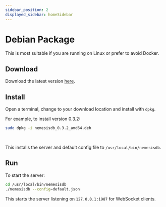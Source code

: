 ```yaml
---
sidebar_position: 2
displayed_sidebar: homeSidebar
---
```


# Debian Package

This is most suitable if you are running on Linux or prefer to avoid Docker.

## Download

Download the latest version [here](https://releases.nemesisdb.io/package/nemesisdb_0.3.2_amd64.deb).


## Install
Open a terminal, change to your download location and install with `dpkg`.

For example, to install version 0.3.2:

```bash
sudo dpkg -i nemesisdb_0.3.2_amd64.deb
```
<br/>

This installs the server and default config file to `/usr/local/bin/nemesisdb`.


## Run
To start the server:

```bash
cd /usr/local/bin/nemesisdb
./nemesisdb --config=default.json
```

This starts the server listening on `127.0.0.1:1987` for WebSocket clients.